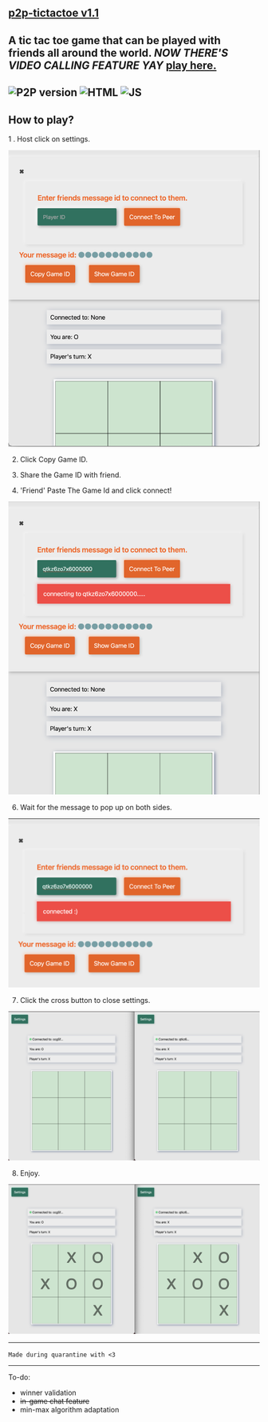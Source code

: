 ## [**p2p-tictactoe v1.1**](https://aayush9029.github.io/p2p-tictactoe/)

A tic tac toe game that can be played with friends all around the world.
*NOW THERE'S VIDEO CALLING FEATURE YAY*
 [play here.](https://aayush9029.github.io/p2p-tictactoe/)
---

##  ![P2P version](https://img.shields.io/badge/Version-v1.1-skyblue?style=flat-square)  ![HTML](https://img.shields.io/badge/HTML-v5-brightred?style=flat-square) ![JS](https://img.shields.io/badge/JS-es6+-yellow?style=flat-square)

## How to play?
1 . Host click on settings.</br>

 <img src="https://raw.githubusercontent.com/Aayush9029/p2p-tictactoe/gh-pages/readme-assets/goingtoconnect.png" width="512" >
  
2. Click Copy Game ID.</br>

3. Share the Game ID with friend.</br>

5. 'Friend' Paste The Game Id and click connect!</br>

 <img src="https://raw.githubusercontent.com/Aayush9029/p2p-tictactoe/gh-pages/readme-assets/connecting.png" width="512" >
 
6. Wait for the message to pop up on both sides.

 <img src="https://raw.githubusercontent.com/Aayush9029/p2p-tictactoe/gh-pages/readme-assets/connected.png" width="512" >
 
7. Click the cross button to close settings.

 <img src="https://raw.githubusercontent.com/Aayush9029/p2p-tictactoe/gh-pages/readme-assets/starttoplay.png" width="512" >
 
8. Enjoy.

 <img src="https://raw.githubusercontent.com/Aayush9029/p2p-tictactoe/gh-pages/readme-assets/playing.png" width="512" >
 
---
`Made during quarantine with <3`

---
To-do:
  - winner validation
  - ~~in-game chat feature~~ 
  - min-max algorithm adaptation
  
 
  
